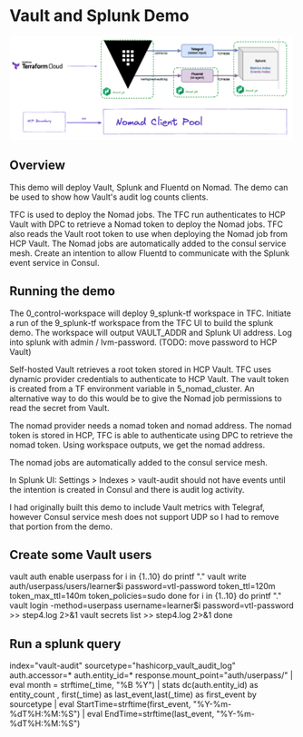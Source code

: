 # Vault and Splunk Demo

  <img alt="Diagram" src="splunk.png" width="500" />

## Overview
This demo will deploy Vault, Splunk and Fluentd on Nomad. The demo can be used to show how Vault's audit log counts clients.

TFC is used to deploy the Nomad jobs. The TFC run authenticates to HCP Vault with DPC to retrieve a Nomad token to deploy the Nomad jobs. TFC also reads the Vault root token to use when deploying the Nomad job from HCP Vault. The Nomad jobs are automatically added to the consul service mesh. Create an intention to allow Fluentd to communicate with the Splunk event service in Consul.

## Running the demo
The 0_control-workspace will deploy 9_splunk-tf workspace in TFC. Initiate a run of the 9_splunk-tf workspace from the TFC UI to build the splunk demo. The workspace will output VAULT_ADDR and Splunk UI address. Log into splunk with admin / lvm-password. (TODO: move password to HCP Vault)

Self-hosted Vault retrieves a root token stored in HCP Vault. TFC uses dynamic provider credentials to authenticate to HCP Vault. The vault token is created from a TF environment variable in 5_nomad_cluster. An alternative way to do this would be to give the Nomad job permissions to read the secret from Vault.

The nomad provider needs a nomad token and nomad address. The nomad token is stored in HCP, TFC is able to authenticate using DPC to retrieve the nomad token. Using workspace outputs, we get the nomad address.

The nomad jobs are automatically added to the consul service mesh.

In Splunk UI: Settings > Indexes > vault-audit should not have events until the intention is created in Consul and there is audit log activity.

I had originally built this demo to include Vault metrics with Telegraf, however Consul service mesh does not support UDP so I had to remove that portion from the demo.

## Create some Vault users

vault auth enable userpass
for i in {1..10}
  do
    printf "."
    vault write auth/userpass/users/learner$i password=vtl-password token_ttl=120m token_max_ttl=140m token_policies=sudo
done
for i in {1..10}
  do
    printf "."
    vault login -method=userpass username=learner$i password=vtl-password >> step4.log 2>&1
    vault secrets list >> step4.log 2>&1
done

## Run a splunk query
index="vault-audit"  sourcetype="hashicorp_vault_audit_log" auth.accessor=* auth.entity_id=* response.mount_point="auth/userpass/"
| eval month = strftime(_time, "%B %Y")
| stats dc(auth.entity_id) as entity_count , first(_time) as last_event,last(_time) as first_event by sourcetype
| eval StartTime=strftime(first_event, "%Y-%m-%dT%H:%M:%S")
| eval EndTime=strftime(last_event, "%Y-%m-%dT%H:%M:%S")
